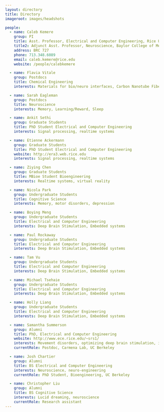 ```yaml
---
layout: directory
title: Directory
imageroot: images/headshots

people:
  - name: Caleb Kemere
    group: PI
    title: Asst. Professor, Electrical and Computer Engineering, Rice University
    title2: Adjunct Asst. Professor, Neuroscience, Baylor College of Medicine
    address: BRC 727
    phone: 713.348.6089
    email: caleb.kemere@rice.edu
    website: /people/calebkemere

  - name: Flavia Vitale
    group: Postdocs
    title: Chemical Engineering
    interests: Materials for bio/neuro interfaces, Carbon Nanotube Fibers

  - name: Sarah Eagleman
    group: Postdocs
    title: Neuroscience
    interests: Memory, Learning/Reward, Sleep

  - name: Ankit Sethi
    group: Graduate Students
    title: PhD Student Electrical and Computer Engineering
    interests: Signal processing, realtime systems

  - name: Etienne Ackermann
    group: Graduate Students
    title: PhD Student Electrical and Computer Engineering
    website: http://era3.web.rice.edu
    interests: Signal processing, realtime systems

  - name: Ziying Chen
    group: Graduate Students
    title: MBioe Student Bioengineering
    interests: Realtime systems, virtual reality

  - name: Nicola Park
    group: Undergraduate Students
    title: Cognitive Science
    interests: Memory, motor disorders, depression

  - name: Boying Meng
    group: Undergraduate Students
    title: Electrical and Computer Engineering
    interests: Deep Brain Stimulation, Embedded systems

  - name: Paul Rockaway
    group: Undergraduate Students
    title: Electrical and Computer Engineering
    interests: Deep Brain Stimulation, Embedded systems

  - name: Tam Vu
    group: Undergraduate Students
    title: Electrical and Computer Engineering
    interests: Deep Brain Stimulation, Embedded systems

  - name: Michael Tsehaie
    group: Undergraduate Students
    title: Electrical and Computer Engineering
    interests: Deep Brain Stimulation, Embedded systems

  - name: Holly Liang
    group: Undergraduate Students
    title: Electrical and Computer Engineering
    interests: Deep Brain Stimulation, Embedded systems

  - name: Samantha Summerson
    group: Alumni
    title: PhD, Electrical and Computer Engineering
    website: http://www.ece.rice.edu/~srs1/
    interests: Movement disorders, optimizing deep brain stimulation, information theory
    currentRole: Postdoc, Carmena Lab, UC Berkeley

  - name: Josh Chartier
    group: Alumni
    title: BS Electrical and Computer Engineering
    interests: Neuroscience, neuro-engineering
    currentRole: PhD Student, Bioengineering, UC Berkeley

  - name: Christopher Liu
    group: Alumni
    title: BS Cognitive Science
    interests: Lucid dreaming, neuroscience
    currentRole: Research assistant
---
```



